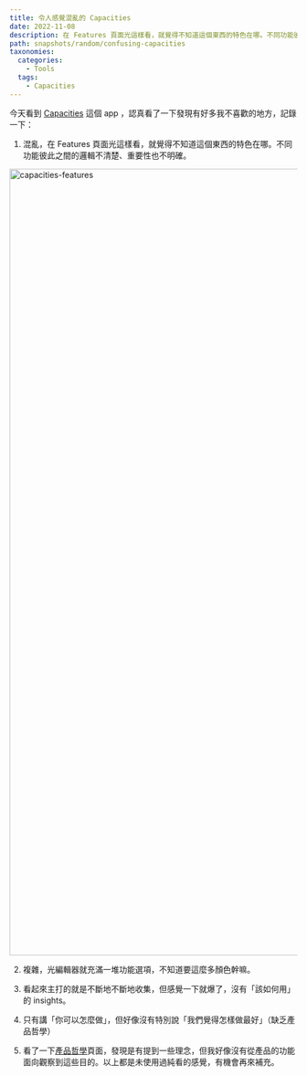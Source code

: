 ```yaml
---
title: 令人感覺混亂的 Capacities
date: 2022-11-08
description: 在 Features 頁面光這樣看，就覺得不知道這個東西的特色在哪。不同功能彼此之間的邏輯不清楚、重要性也不明確。
path: snapshots/random/confusing-capacities
taxonomies:
  categories: 
    - Tools
  tags: 
    - Capacities
---
```


今天看到 [Capacities](https://capacities.io/) 這個 app ，認真看了一下發現有好多我不喜歡的地方，記錄一下：

1. 混亂，在 Features 頁面光這樣看，就覺得不知道這個東西的特色在哪。不同功能彼此之間的邏輯不清楚、重要性也不明確。

<a href="https://pinchlime-screenshots.s3.ap-northeast-1.amazonaws.com/capacities-features_lGyPZy.webp" data-fancybox data-caption="capacities-features">
  <img src="https://pinchlime-screenshots.s3.ap-northeast-1.amazonaws.com/capacities-features_lGyPZy.webp" loading="lazy" width="1024" height="1378" alt="capacities-features" align="center" />
</a>

2. 複雜，光編輯器就充滿一堆功能選項，不知道要這麼多顏色幹嘛。

3. 看起來主打的就是不斷地不斷地收集，但感覺一下就爆了，沒有「該如何用」的 insights。

4. 只有講「你可以怎麼做」，但好像沒有特別說「我們覺得怎樣做最好」（缺乏產品哲學）

5. 看了一下[產品哲學](https://capacities.io/about/manifesto)頁面，發現是有提到一些理念，但我好像沒有從產品的功能面向觀察到這些目的。以上都是未使用過純看的感覺，有機會再來補充。
